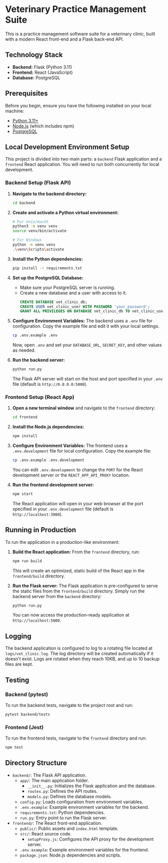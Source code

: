 # Veterinary Practice Management Suite

This is a practice management software suite for a veterinary clinic, built with a modern React front-end and a Flask back-end API.

## Technology Stack

-   **Backend:** Flask (Python 3.11)
-   **Frontend:** React (JavaScript)
-   **Database:** PostgreSQL

## Prerequisites

Before you begin, ensure you have the following installed on your local machine:

-   [Python 3.11+](https://www.python.org/downloads/)
-   [Node.js](https://nodejs.org/) (which includes npm)
-   [PostgreSQL](https://www.postgresql.org/download/)

## Local Development Environment Setup

This project is divided into two main parts: a `backend` Flask application and a `frontend` React application. You will need to run both concurrently for local development.

### Backend Setup (Flask API)

1.  **Navigate to the backend directory:**
    ```bash
    cd backend
    ```

2.  **Create and activate a Python virtual environment:**
    ```bash
    # For Unix/macOS
    python3 -m venv venv
    source venv/bin/activate

    # For Windows
    python -m venv venv
    .\venv\Scripts\activate
    ```

3.  **Install the Python dependencies:**
    ```bash
    pip install -r requirements.txt
    ```

4.  **Set up the PostgreSQL Database:**
    -   Make sure your PostgreSQL server is running.
    -   Create a new database and a user with access to it.
        ```sql
        CREATE DATABASE vet_clinic_db;
        CREATE USER vet_clinic_user WITH PASSWORD 'your_password';
        GRANT ALL PRIVILEGES ON DATABASE vet_clinic_db TO vet_clinic_user;
        ```

5.  **Configure Environment Variables:**
    The backend uses a `.env` file for configuration. Copy the example file and edit it with your local settings.
    ```bash
    cp .env.example .env
    ```
    Now, open `.env` and set your `DATABASE_URL`, `SECRET_KEY`, and other values as needed.

6.  **Run the backend server:**
    ```bash
    python run.py
    ```
    The Flask API server will start on the host and port specified in your `.env` file (default is `http://0.0.0.0:5000`).

### Frontend Setup (React App)

1.  **Open a new terminal window** and navigate to the `frontend` directory:
    ```bash
    cd frontend
    ```

2.  **Install the Node.js dependencies:**
    ```bash
    npm install
    ```

3.  **Configure Environment Variables:**
    The frontend uses a `.env.development` file for local configuration. Copy the example file:
    ```bash
    cp .env.example .env.development
    ```
    You can edit `.env.development` to change the `PORT` for the React development server or the `REACT_APP_API_PROXY` location.

4.  **Run the frontend development server:**
    ```bash
    npm start
    ```
    The React application will open in your web browser at the port specified in your `.env.development` file (default is `http://localhost:3000`).

## Running in Production

To run the application in a production-like environment:

1.  **Build the React application:**
    From the `frontend` directory, run:
    ```bash
    npm run build
    ```
    This will create an optimized, static build of the React app in the `frontend/build` directory.

2.  **Run the Flask server:**
    The Flask application is pre-configured to serve the static files from the `frontend/build` directory. Simply run the backend server from the `backend` directory:
    ```bash
    python run.py
    ```
    You can now access the production-ready application at `http://localhost:5000`.

## Logging

The backend application is configured to log to a rotating file located at `logs/vet_clinic.log`. The log directory will be created automatically if it doesn't exist. Logs are rotated when they reach 10KB, and up to 10 backup files are kept.

## Testing

### Backend (pytest)

To run the backend tests, navigate to the project root and run:

```bash
pytest backend/tests
```

### Frontend (Jest)

To run the frontend tests, navigate to the `frontend` directory and run:

```bash
npm test
```

## Directory Structure

-   `backend/`: The Flask API application.
    -   `app/`: The main application folder.
        -   `__init__.py`: Initializes the Flask application and the database.
        -   `routes.py`: Defines the API routes.
        -   `models.py`: Defines the database models.
    -   `config.py`: Loads configuration from environment variables.
    -   `.env.example`: Example environment variables for the backend.
    -   `requirements.txt`: Python dependencies.
    -   `run.py`: Entry point to run the Flask server.
-   `frontend/`: The React front-end application.
    -   `public/`: Public assets and `index.html` template.
    -   `src/`: React source code.
        -   `setupProxy.js`: Configures the API proxy for the development server.
    -   `.env.example`: Example environment variables for the frontend.
    -   `package.json`: Node.js dependencies and scripts.
